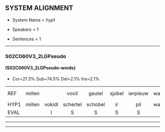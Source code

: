 
## SYSTEM ALIGNMENT

- System Name = hyp1

- Speakers = 1

- Sentences = 1

---

### S02C060V3_2LGPseudo

#### (S02C060V3_2LGPseudo-words)

- Cor=21.3%	Sub=74.5%	Del=2.1%	Ins=2.1%

|  |  |  |  |  |  |  |  |  |  |  |  |  |  |  |  |  |  |  |  |  |  |  |  |  |  |  |  |  |  |  |  |  |  |  |  |  |  |  |  |  |  |  |  |  |  |  |  |
|:--- |:---:|:---:|:---:|:---:|:---:|:---:|:---:|:---:|:---:|:---:|:---:|:---:|:---:|:---:|:---:|:---:|:---:|:---:|:---:|:---:|:---:|:---:|:---:|:---:|:---:|:---:|:---:|:---:|:---:|:---:|:---:|:---:|:---:|:---:|:---:|:---:|:---:|:---:|:---:|:---:|:---:|:---:|:---:|:---:|:---:|:---:|:---:|
| REF | millen |  | vocil | geutel | sjobel | ierpieuw | walaan | erke | haweel | saarweng | gevicht | eemde | bepoud | orstalk | veten*(vetten) | gefouw | vurpaand | * | nizung | fiewon | kneurem | vawaai | strellen | zwieten | foetbans | oonste | muider | * | * | grijnken | schielstaug | * | prilsood | vloender | milste | veurder | kloeien | ulen | orponk | * | *t | schodig | ijpo | menuur | spreikje | hiffreeuw | wooien |
| HYP1 | millen | vokidl | schertel | schobel | ir | pil | walanv | erker | hawel | saruing | gevicht |  | inde | bebouwd | orstauk | vetten | gevouw | vurpand | nesu | fiun | cneuren | vawai | strellen | swieten | foetbans | onster | muider | grijn | grijnker | grijnken | shilstauw | prislloos | prislood | vlonder | milster | verder | kloeien | len | orponk | schondig | uh | schodig | ipo | menuur | sprekje | gereeuw | woyen |
| EVAL |  | I | S | S | S | S | S | S | S | S |  | D | S | S | S | S | S | S | S | S | S | S |  | S |  | S |  | S | S |  | S | S | S | S | S | S |  | S |  | S | S |  | S |  | S | S | S |
---

---

